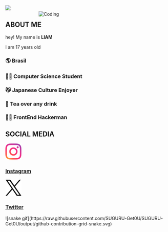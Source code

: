 <div class="banner">
  <img
    src="https://capsule-render.vercel.app/api?type=waving&text=こんにちは%20みんな!&color=0:BDBED3,100:2c2e47&height=300"
  />
</div>


<div class="intoImage">
  <img align="right"
    alt="Coding" 
    width="400" src=>
</div>



<body>
  <section id="about">
    <div class="about-container">
      <div class="display">
        <div class="title">
          <h1>
            ABOUT ME
          </h1>
        </div>
        <div class="text__container__p1">
          <p>hey! My name is <strong>LIAM</strong></p>
          <p>I am 17 years old</p>
      </div>
        <div class="text-about-me">
          <article>
           <div class="text-container">
             <h3>🌎 Brasil</h3>
             <h3>👨‍🎓 Computer Science Student</h3>
             <h3>😼 Japanese Culture Enjoyer</h3>
             <h3>🍵 Tea over any drink</h3>
             <h3>👨‍💻 FrontEnd Hackerman</h3>
           </div>
          </article>
        </div>
    </div>
  </section>
  <section id="socials">
    <div class="socials-container">
      <div class="display">
        <div class="title">
          <h1>SOCIAL MEDIA</h1>
        </div>
        <article>
          <a href="https://instagram.com">
            <img
              height="50"
              src="./assets/instagram-logo.png"
              alt="Instagram Logo"
              class="logo"
              />
            <div class="text-container">
              <h3>Instagram</h3>
            </div>
          <a/>   
        </article>
        <article>
          <a href="https://x.com/">
            <img
              height="50"
              src="./assets/X-Logo.png"
              alt="X Logo"
              class="logo"
              />
            <div class="text-container">
              <h3>Twitter</h3>
            </div>
          <a/>   
        </article>
      </div>
    </div>
  </section>
  <section id=#game class="cobrinha__safada">
    ![snake gif](https://raw.githubusercontent.com/SUGURU-Get0U/SUGURU-Get0U/output/github-contribution-grid-snake.svg)
  </section>
          
</body>
